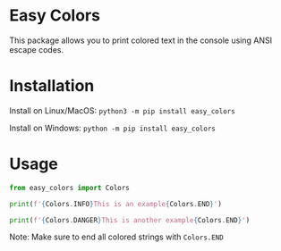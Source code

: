# Easy Colors

This package allows you to print colored text in the console using ANSI escape codes.

# Installation

Install on Linux/MacOS:
`python3 -m pip install easy_colors`

Install on Windows:
`python -m pip install easy_colors`

# Usage
```python
from easy_colors import Colors

print(f'{Colors.INFO}This is an example{Colors.END}')

print(f'{Colors.DANGER}This is another example{Colors.END}')

```

Note: Make sure to end all colored strings with `Colors.END`